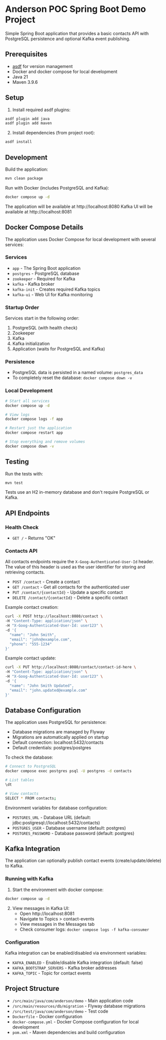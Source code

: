 # Anderson POC Spring Boot Demo Project

Simple Spring Boot application that provides a basic contacts API with PostgreSQL persistence and optional Kafka event publishing.

## Prerequisites

- [asdf](https://asdf-vm.com/) for version management
- Docker and docker compose for local development
- Java 21
- Maven 3.9.6

## Setup

1. Install required asdf plugins:

```bash
asdf plugin add java
asdf plugin add maven
```

2. Install dependencies (from project root):

```bash
asdf install
```

## Development

Build the application:

```bash
mvn clean package
```

Run with Docker (includes PostgreSQL and Kafka):

```bash
docker compose up -d
```

The application will be available at http://localhost:8080
Kafka UI will be available at http://localhost:8081

## Docker Compose Details

The application uses Docker Compose for local development with several services:

### Services

- `app` - The Spring Boot application
- `postgres` - PostgreSQL database
- `zookeeper` - Required for Kafka
- `kafka` - Kafka broker
- `kafka-init` - Creates required Kafka topics
- `kafka-ui` - Web UI for Kafka monitoring

### Startup Order

Services start in the following order:

1. PostgreSQL (with health check)
2. Zookeeper
3. Kafka
4. Kafka initialization
5. Application (waits for PostgreSQL and Kafka)

### Persistence

- PostgreSQL data is persisted in a named volume: `postgres_data`
- To completely reset the database: `docker compose down -v`

### Local Development

```bash
# Start all services
docker compose up -d

# View logs
docker compose logs -f app

# Restart just the application
docker compose restart app

# Stop everything and remove volumes
docker compose down -v
```

## Testing

Run the tests with:

```bash
mvn test
```

Tests use an H2 in-memory database and don't require PostgreSQL or Kafka.

## API Endpoints

### Health Check

- `GET /` - Returns "OK"

### Contacts API

All contacts endpoints require the `X-Goog-Authenticated-User-Id` header. The value of this header is used as the user identifier for storing and retrieving contacts.

- `POST /contact` - Create a contact
- `GET /contact` - Get all contacts for the authenticated user
- `PUT /contact/{contactId}` - Update a specific contact
- `DELETE /contact/{contactId}` - Delete a specific contact

Example contact creation:

```bash
curl -X POST http://localhost:8080/contact \
-H "Content-Type: application/json" \
-H "X-Goog-Authenticated-User-Id: user123" \
-d '{
  "name": "John Smith",
  "email": "john@example.com",
  "phone": "555-1234"
}'
```

Example contact update:

```bash
curl -X PUT http://localhost:8080/contact/contact-id-here \
-H "Content-Type: application/json" \
-H "X-Goog-Authenticated-User-Id: user123" \
-d '{
  "name": "John Smith Updated",
  "email": "john.updated@example.com"
}'
```

## Database Configuration

The application uses PostgreSQL for persistence:

- Database migrations are managed by Flyway
- Migrations are automatically applied on startup
- Default connection: localhost:5432/contacts
- Default credentials: postgres/postgres

To check the database:

```bash
# Connect to PostgreSQL
docker compose exec postgres psql -U postgres -d contacts

# List tables
\dt

# View contacts
SELECT * FROM contacts;
```

Environment variables for database configuration:

- `POSTGRES_URL` - Database URL (default: jdbc:postgresql://localhost:5432/contacts)
- `POSTGRES_USER` - Database username (default: postgres)
- `POSTGRES_PASSWORD` - Database password (default: postgres)

## Kafka Integration

The application can optionally publish contact events (create/update/delete) to Kafka.

### Running with Kafka

1. Start the environment with docker compose:

```bash
docker compose up -d
```

2. View messages in Kafka UI:
   - Open http://localhost:8081
   - Navigate to Topics > contact-events
   - View messages in the Messages tab
   - Check consumer logs: `docker compose logs -f kafka-consumer`

### Configuration

Kafka integration can be enabled/disabled via environment variables:

- `KAFKA_ENABLED` - Enable/disable Kafka integration (default: false)
- `KAFKA_BOOTSTRAP_SERVERS` - Kafka broker addresses
- `KAFKA_TOPIC` - Topic for contact events

## Project Structure

- `/src/main/java/com/anderson/demo` - Main application code
- `/src/main/resources/db/migration` - Flyway database migrations
- `/src/test/java/com/anderson/demo` - Test code
- `Dockerfile` - Docker configuration
- `docker-compose.yml` - Docker Compose configuration for local development
- `pom.xml` - Maven dependencies and build configuration
